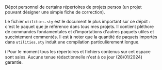 Dépot personnel de certains répertoires de projets persos (un projet pouvant désigner une simple fiche de correction).

Le fichier `utilities.sty` est le document le plus important sur ce dépôt : c'est le paquet que je référence dans tous mes projets. Il contient pléthore de commandes fondamentales et d'importations d'autres paquets utiles et succintement commentés.
Il est à noter que la quantité de paquets importés dans `utilities.sty` induit une compilation particulièrement longue.

ℹ️ Pour le moment tous les répertoires et fichiers contenus sur cet espace sont sales. Aucune tenue rédactionnelle n'est à ce jour (28/01/2024) garantie.
